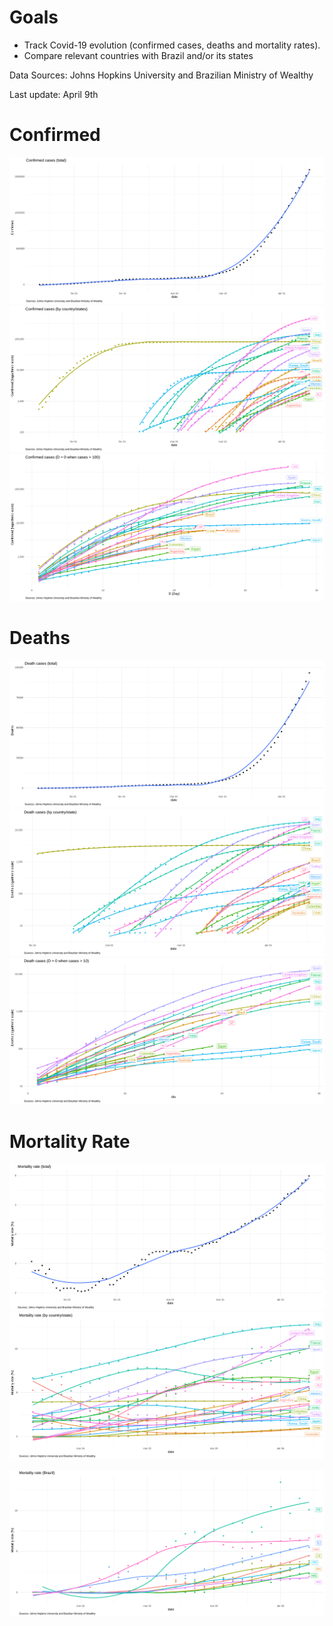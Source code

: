 # Goals
 
 - Track Covid-19 evolution (confirmed cases, deaths and mortality rates).
 - Compare relevant countries with Brazil and/or its states
 
  Data Sources: Johns Hopkins University and Brazilian Ministry of Wealthy
  
  Last update: April 9th

# Confirmed

![](img/confirmed_total.png) 
![](img/confirmed_detail.png)
![](img/confirmed_compare.png) 

# Deaths

![](img/deaths_total.png) 
![](img/deaths_detail.png)
![](img/deaths_compare.png) 

# Mortality Rate

![](img/mortality_total.png) 
![](img/mortality_detail.png)

![](img/mortality_brazil.png)

